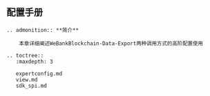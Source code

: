 ## 配置手册

```eval_rst
.. admonition:: **简介**

    本章详细阐述WeBankBlockchain-Data-Export两种调用方式的高阶配置使用

```

```eval_rst
.. toctree::
   :maxdepth: 3

   expertconfig.md
   view.md
   sdk_spi.md
 
```
